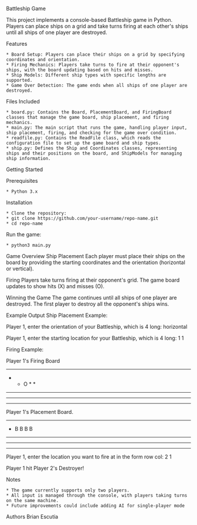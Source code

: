 
Battleship Game

This project implements a console-based Battleship game in Python. Players can place ships on a grid and take turns firing at each other's ships until all ships of one player are destroyed.

Features

    * Board Setup: Players can place their ships on a grid by specifying coordinates and orientation.
    * Firing Mechanics: Players take turns to fire at their opponent's ships, with the board updating based on hits and misses.
    * Ship Models: Different ship types with specific lengths are supported.
    * Game Over Detection: The game ends when all ships of one player are destroyed.
  
Files Included

    * board.py: Contains the Board, PlacementBoard, and FiringBoard classes that manage the game board, ship placement, and firing mechanics.
    * main.py: The main script that runs the game, handling player input, ship placement, firing, and checking for the game over condition.
    * readfile.py: Contains the ReadFile class, which reads the configuration file to set up the game board and ship types.
    * ship.py: Defines the Ship and Coordinates classes, representing ships and their positions on the board, and ShipModels for managing ship information.

Getting Started

Prerequisites

    * Python 3.x

Installation

    * Clone the repository:
    * git clone https://github.com/your-username/repo-name.git
    * cd repo-name

Run the game:

    * python3 main.py

Game Overview
Ship Placement
    Each player must place their ships on the board by providing the starting coordinates and the orientation (horizontal or vertical).

Firing
    Players take turns firing at their opponent's grid. The game board updates to show hits (X) and misses (O).

Winning the Game
    The game continues until all ships of one player are destroyed. The first player to destroy all the opponent's ships wins.

Example Output
Ship Placement Example:

Player 1, enter the orientation of your Battleship, which is 4 long: horizontal

Player 1, enter the starting location for your Battleship, which is 4 long: 1 1

Firing Example:

Player 1's Firing Board
* * * * * 
* * O * * 
* * * * * 
* * * * * 
* * * * * 

Player 1's Placement Board.
* * * * * 
* B B B B 
* * * * * 
* * * * * 
* * * * * 

Player 1, enter the location you want to fire at in the form row col: 2 1

Player 1 hit Player 2's Destroyer!

Notes

    * The game currently supports only two players.
    * All input is managed through the console, with players taking turns on the same machine.
    * Future improvements could include adding AI for single-player mode 
    
Authors
Brian Escutia


